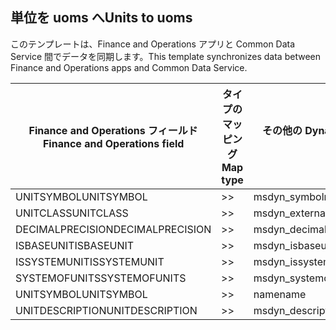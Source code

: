 ## <a name="units-to-uoms"></a><span data-ttu-id="6daa7-101">単位を uoms へ</span><span class="sxs-lookup"><span data-stu-id="6daa7-101">Units to uoms</span></span>

<span data-ttu-id="6daa7-102">このテンプレートは、Finance and Operations アプリと Common Data Service 間でデータを同期します。</span><span class="sxs-lookup"><span data-stu-id="6daa7-102">This template synchronizes data between Finance and Operations apps and Common Data Service.</span></span>

<span data-ttu-id="6daa7-103">Finance and Operations フィールド</span><span class="sxs-lookup"><span data-stu-id="6daa7-103">Finance and Operations field</span></span> | <span data-ttu-id="6daa7-104">タイプのマッピング</span><span class="sxs-lookup"><span data-stu-id="6daa7-104">Map type</span></span> | <span data-ttu-id="6daa7-105">その他の Dynamics 365 フィールド</span><span class="sxs-lookup"><span data-stu-id="6daa7-105">Other Dynamics 365 field</span></span> | <span data-ttu-id="6daa7-106">既定値</span><span class="sxs-lookup"><span data-stu-id="6daa7-106">Default value</span></span>
---|---|---|---
<span data-ttu-id="6daa7-107">UNITSYMBOL</span><span class="sxs-lookup"><span data-stu-id="6daa7-107">UNITSYMBOL</span></span> | >> | <span data-ttu-id="6daa7-108">msdyn_symbol</span><span class="sxs-lookup"><span data-stu-id="6daa7-108">msdyn_symbol</span></span> | 
<span data-ttu-id="6daa7-109">UNITCLASS</span><span class="sxs-lookup"><span data-stu-id="6daa7-109">UNITCLASS</span></span> | >> | <span data-ttu-id="6daa7-110">msdyn_externalunitclassname</span><span class="sxs-lookup"><span data-stu-id="6daa7-110">msdyn_externalunitclassname</span></span> | 
<span data-ttu-id="6daa7-111">DECIMALPRECISION</span><span class="sxs-lookup"><span data-stu-id="6daa7-111">DECIMALPRECISION</span></span> | >> | <span data-ttu-id="6daa7-112">msdyn_decimalprecision</span><span class="sxs-lookup"><span data-stu-id="6daa7-112">msdyn_decimalprecision</span></span> | 
<span data-ttu-id="6daa7-113">ISBASEUNIT</span><span class="sxs-lookup"><span data-stu-id="6daa7-113">ISBASEUNIT</span></span> | >> | <span data-ttu-id="6daa7-114">msdyn_isbaseunit</span><span class="sxs-lookup"><span data-stu-id="6daa7-114">msdyn_isbaseunit</span></span> | 
<span data-ttu-id="6daa7-115">ISSYSTEMUNIT</span><span class="sxs-lookup"><span data-stu-id="6daa7-115">ISSYSTEMUNIT</span></span> | >> | <span data-ttu-id="6daa7-116">msdyn_issystemunit</span><span class="sxs-lookup"><span data-stu-id="6daa7-116">msdyn_issystemunit</span></span> | 
<span data-ttu-id="6daa7-117">SYSTEMOFUNITS</span><span class="sxs-lookup"><span data-stu-id="6daa7-117">SYSTEMOFUNITS</span></span> | >> | <span data-ttu-id="6daa7-118">msdyn_systemofunits</span><span class="sxs-lookup"><span data-stu-id="6daa7-118">msdyn_systemofunits</span></span> | 
<span data-ttu-id="6daa7-119">UNITSYMBOL</span><span class="sxs-lookup"><span data-stu-id="6daa7-119">UNITSYMBOL</span></span> | >> | <span data-ttu-id="6daa7-120">name</span><span class="sxs-lookup"><span data-stu-id="6daa7-120">name</span></span> | 
<span data-ttu-id="6daa7-121">UNITDESCRIPTION</span><span class="sxs-lookup"><span data-stu-id="6daa7-121">UNITDESCRIPTION</span></span> | >> | <span data-ttu-id="6daa7-122">msdyn_description</span><span class="sxs-lookup"><span data-stu-id="6daa7-122">msdyn_description</span></span> | 
